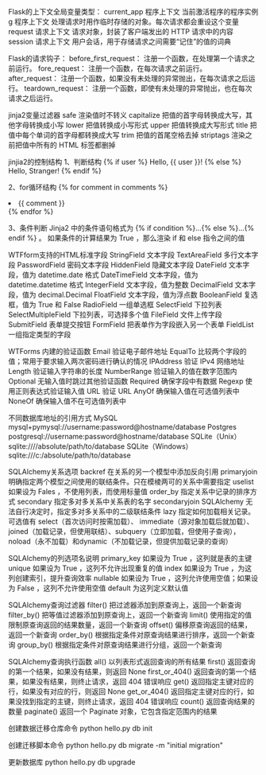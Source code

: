 Flask的上下文全局变量类型：
current_app 程序上下文   当前激活程序的程序实例
g           程序上下文   处理请求时用作临时存储的对象。每次请求都会重设这个变量
request     请求上下文   请求对象，封装了客户端发出的 HTTP 请求中的内容
session     请求上下文   用户会话，用于存储请求之间需要“记住”的值的词典

Flask的请求钩子：
before_first_request：   注册一个函数，在处理第一个请求之前运行。
fore_request：           注册一个函数，在每次请求之前运行。
after_request：          注册一个函数，如果没有未处理的异常抛出，在每次请求之后运行。
teardown_request：       注册一个函数，即使有未处理的异常抛出，也在每次请求之后运行。

jinja2变量过滤器
safe             渲染值时不转义
capitalize       把值的首字母转换成大写，其他字母转换成小写
lower            把值转换成小写形式
upper            把值转换成大写形式
title            把值中每个单词的首字母都转换成大写
trim             把值的首尾空格去掉
striptags        渲染之前把值中所有的 HTML 标签都删掉

jinjia2的控制结构
1、判断结构
{% if user %}
Hello, {{ user }}!
{% else %}
Hello, Stranger!
{% endif %}

2、for循环结构
{% for comment in comments %}
<li>{{ comment }}</li>
{% endfor %}

3、条件判断
Jinja2 中的条件语句格式为 {% if condition %}...{% else %}...{% endif %} 。
如果条件的计算结果为 True ，那么渲染 if 和 else 指令之间的值


WTFform支持的HTML标准字段
StringField         文本字段
TextAreaField       多行文本字段
PasswordField       密码文本字段
HiddenField         隐藏文本字段
DateField           文本字段，值为 datetime.date 格式
DateTimeField       文本字段，值为 datetime.datetime 格式
IntegerField        文本字段，值为整数
DecimalField        文本字段，值为 decimal.Decimal
FloatField          文本字段，值为浮点数
BooleanField        复选框，值为 True 和 False
RadioField          一组单选框
SelectField         下拉列表
SelectMultipleField 下拉列表，可选择多个值
FileField           文件上传字段
SubmitField         表单提交按钮
FormField           把表单作为字段嵌入另一个表单
FieldList           一组指定类型的字段


WTForms 内建的验证函数
Email           验证电子邮件地址
EqualTo         比较两个字段的值；常用于要求输入两次密码进行确认的情况
IPAddress       验证 IPv4 网络地址
Length          验证输入字符串的长度
NumberRange     验证输入的值在数字范围内
Optional        无输入值时跳过其他验证函数
Required        确保字段中有数据
Regexp          使用正则表达式验证输入值
URL             验证 URL
AnyOf           确保输入值在可选值列表中
NoneOf          确保输入值不在可选值列表中


不同数据库地址的引用方式
MySQL mysql+pymysql://username:password@hostname/database
Postgres postgresql://username:password@hostname/database
SQLite（Unix） sqlite:////absolute/path/to/database
SQLite（Windows） sqlite:///c:/absolute/path/to/database



SQLAlchemy关系选项
backref         在关系的另一个模型中添加反向引用
primaryjoin     明确指定两个模型之间使用的联结条件。只在模棱两可的关系中需要指定
uselist         如果设为 Fales ，不使用列表，而使用标量值
order_by        指定关系中记录的排序方式
secondary       指定多对多关系中关系表的名字
secondaryjoin   SQLAlchemy 无法自行决定时，指定多对多关系中的二级联结条件
lazy            指定如何加载相关记录。可选值有 select（首次访问时按需加载）、 immediate（源对象加载后就加载）、
                joined（加载记录，但使用联结）、subquery（立即加载，但使用子查询），
                noload（永不加载）和dynamic（不加载记录，但提供加载记录的查询）


SQLAlchemy的列选项名说明
primary_key 如果设为 True ，这列就是表的主键
unique 如果设为 True ，这列不允许出现重复的值
index 如果设为 True ，为这列创建索引，提升查询效率
nullable 如果设为 True ，这列允许使用空值；如果设为 False ，这列不允许使用空值
default 为这列定义默认值


SQLAlchemy查询过滤器
filter()        把过滤器添加到原查询上，返回一个新查询
filter_by()     把等值过滤器添加到原查询上，返回一个新查询
limit()         使用指定的值限制原查询返回的结果数量，返回一个新查询
offset()        偏移原查询返回的结果，返回一个新查询
order_by()      根据指定条件对原查询结果进行排序，返回一个新查询
group_by()      根据指定条件对原查询结果进行分组，返回一个新查询


SQLAlchemy查询执行函数
all()           以列表形式返回查询的所有结果
first()         返回查询的第一个结果，如果没有结果，则返回 None
first_or_404()  返回查询的第一个结果，如果没有结果，则终止请求，返回 404 错误响应
get()           返回指定主键对应的行，如果没有对应的行，则返回 None
get_or_404()    返回指定主键对应的行，如果没找到指定的主键，则终止请求，返回 404 错误响应
count()         返回查询结果的数量
paginate()      返回一个 Paginate 对象，它包含指定范围内的结果


创建数据迁移仓库命令
python hello.py db init

创建迁移脚本命令
python hello.py db migrate -m "initial migration"

更新数据库
python hello.py db upgrade

